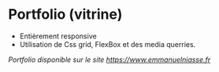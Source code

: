 # Portfolio (vitrine)


* Entièrement responsive
* Utilisation de Css grid, FlexBox et des media querries.

*Portfolio disponible sur le site https://www.emmanuelniasse.fr*